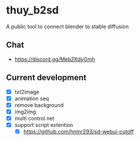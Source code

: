 # thuy_b2sd
A public tool to connect blender to stable diffusion

## Chat
- https://discord.gg/MebZKdyGmh

## Current development
- [x] txt2image
- [x] animation seq
- [x] remove background
- [x] img2img
- [x] multi control net
- [x] support script extention
  - [x] https://github.com/hnmr293/sd-webui-cutoff